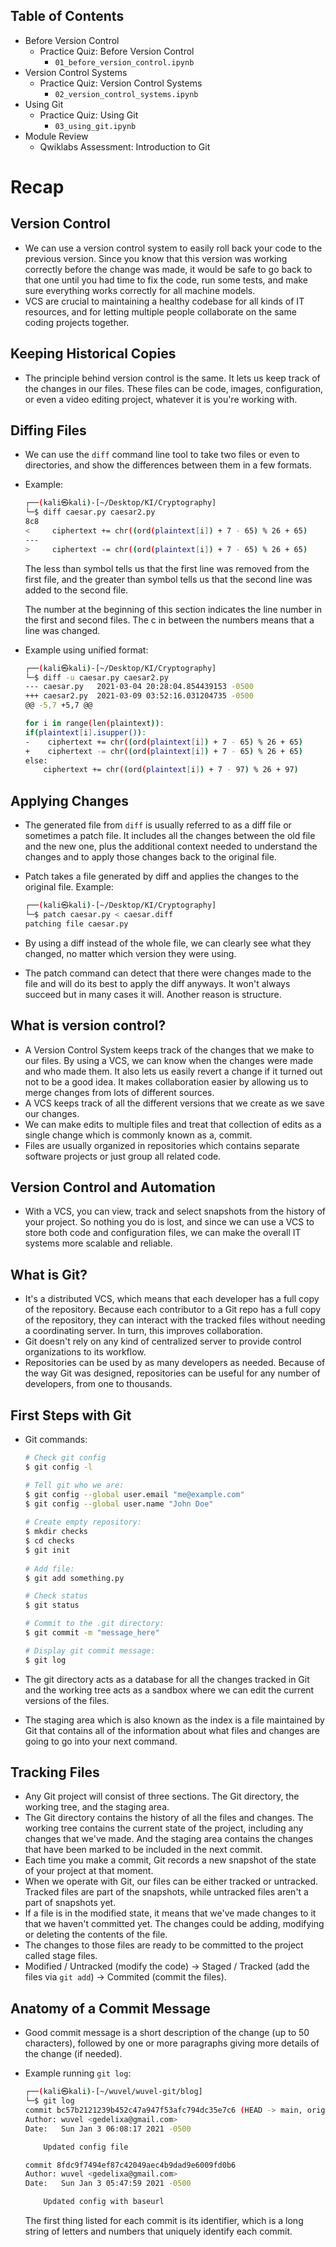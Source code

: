 Table of Contents
-----------------

  * Before Version Control
    * Practice Quiz: Before Version Control <br>
        * `01_before_version_control.ipynb`
  * Version Control Systems
    * Practice Quiz: Version Control Systems <br>
        * `02_version_control_systems.ipynb` 
  * Using Git
    * Practice Quiz: Using Git <br>
        * `03_using_git.ipynb`
  * Module Review
    * Qwiklabs Assessment: Introduction to Git

# Recap
## Version Control
- We can use a version control system to easily roll back your code to the previous version. Since you know that this version was working correctly before the change was made, it would be safe to go back to that one until you had time to fix the code, run some tests, and make sure everything works correctly for all machine models. 
- VCS are crucial to maintaining a healthy codebase for all kinds of IT resources, and for letting multiple people collaborate on the same coding projects together.

## Keeping Historical Copies
- The principle behind version control is the same. It lets us keep track of the changes in our files. These files can be code, images, configuration, or even a video editing project, whatever it is you're working with.

## Diffing Files
- We can use the `diff` command line tool to take two files or even to directories, and show the differences between them in a few formats. 
- Example:

    ```bash
    ┌──(kali㉿kali)-[~/Desktop/KI/Cryptography]
    └─$ diff caesar.py caesar2.py 
    8c8
    <     ciphertext += chr((ord(plaintext[i]) + 7 - 65) % 26 + 65)
    ---
    >     ciphertext -= chr((ord(plaintext[i]) + 7 - 65) % 26 + 65)

    ```

    The less than symbol tells us that the first line was removed from the first file, and the greater than symbol tells us that the second line was added to the second file. 
    
    The number at the beginning of this section indicates the line number in the first and second files. The c in between the numbers means that a line was changed. 
- Example using unified format:

    ```bash
    ┌──(kali㉿kali)-[~/Desktop/KI/Cryptography]
    └─$ diff -u caesar.py caesar2.py
    --- caesar.py   2021-03-04 20:28:04.854439153 -0500
    +++ caesar2.py  2021-03-09 03:52:16.031204735 -0500
    @@ -5,7 +5,7 @@
    
    for i in range(len(plaintext)):
    if(plaintext[i].isupper()):
    -    ciphertext += chr((ord(plaintext[i]) + 7 - 65) % 26 + 65)
    +    ciphertext -= chr((ord(plaintext[i]) + 7 - 65) % 26 + 65)
    else:
        ciphertext += chr((ord(plaintext[i]) + 7 - 97) % 26 + 97)
    ```

## Applying Changes
- The generated file from `diff` is usually referred to as a diff file or sometimes a patch file. It includes all the changes between the old file and the new one, plus the additional context needed to understand the changes and to apply those changes back to the original file.
- Patch takes a file generated by diff and applies the changes to the original file. Example:

    ```bash
    ┌──(kali㉿kali)-[~/Desktop/KI/Cryptography]
    └─$ patch caesar.py < caesar.diff                                                                                                                      1 ⨯
    patching file caesar.py
    ```
- By using a diff instead of the whole file, we can clearly see what they changed, no matter which version they were using. 
- The patch command can detect that there were changes made to the file and will do its best to apply the diff anyways. It won't always succeed but in many cases it will. Another reason is structure.

## What is version control?
- A Version Control System keeps track of the changes that we make to our files. By using a VCS, we can know when the changes were made and who made them. It also lets us easily revert a change if it turned out not to be a good idea. It makes collaboration easier by allowing us to merge changes from lots of different sources.
- A VCS keeps track of all the different versions that we create as we save our changes. 
- We can make edits to multiple files and treat that collection of edits as a single change which is commonly known as a, commit.
- Files are usually organized in repositories which contains separate software projects or just group all related code.

## Version Control and Automation
-  With a VCS, you can view, track and select snapshots from the history of your project. So nothing you do is lost, and since we can use a VCS to store both code and configuration files, we can make the overall IT systems more scalable and reliable. 

## What is Git?
- It's a distributed VCS, which means that each developer has a full copy of the repository. Because each contributor to a Git repo has a full copy of the repository, they can interact with the tracked files without needing a coordinating server. In turn, this improves collaboration.
- Git doesn't rely on any kind of centralized server to provide control organizations to its workflow.
- Repositories can be used by as many developers as needed. Because of the way Git was designed, repositories can be useful for any number of developers, from one to thousands.

## First Steps with Git
- Git commands:

    ```bash
    # Check git config
    $ git config -l
    
    # Tell git who we are:
    $ git config --global user.email "me@example.com"
    $ git config --global user.name "John Doe"
        
    # Create empty repository:
    $ mkdir checks
    $ cd checks
    $ git init
        
    # Add file:
    $ git add something.py

    # Check status
    $ git status

    # Commit to the .git directory:
    $ git commit -m "message_here"

    # Display git commit message:
    $ git log
    ```
- The git directory acts as a database for all the changes tracked in Git and the working tree acts as a sandbox where we can edit the current versions of the files.
- The staging area which is also known as the index is a file maintained by Git that contains all of the information about what files and changes are going to go into your next command.

## Tracking Files
- Any Git project will consist of three sections. The Git directory, the working tree, and the staging area.
- The Git directory contains the history of all the files and changes. The working tree contains the current state of the project, including any changes that we've made. And the staging area contains the changes that have been marked to be included in the next commit.
- Each time you make a commit, Git records a new snapshot of the state of your project at that moment.
- When we operate with Git, our files can be either tracked or untracked. Tracked files are part of the snapshots, while untracked files aren't a part of snapshots yet.
- If a file is in the modified state, it means that we've made changes to it that we haven't committed yet. The changes could be adding, modifying or deleting the contents of the file. 
- The changes to those files are ready to be committed to the project called stage files.
- Modified / Untracked (modify the code) -> Staged / Tracked (add the files via `git add`) -> Commited (commit the files).

## Anatomy of a Commit Message
- Good commit message is a short description of the change (up to 50 characters), followed by one or more paragraphs giving more details of the change (if needed).
- Example running `git log`:

    ```bash
    ┌──(kali㉿kali)-[~/wuvel/wuvel-git/blog]
    └─$ git log                                             
    commit bc57b2121239b452c47a947f53afc794dc35e7c6 (HEAD -> main, origin/main, origin/HEAD)
    Author: wuvel <gedelixa@gmail.com>
    Date:   Sun Jan 3 06:08:17 2021 -0500

        Updated config file

    commit 8fdc9f7494ef87c42049aec4b9dad9e6009fd0b6
    Author: wuvel <gedelixa@gmail.com>
    Date:   Sun Jan 3 05:47:59 2021 -0500

        Updated config with baseurl
    ```
    The first thing listed for each commit is its identifier, which is a long string of letters and numbers that uniquely identify each commit.

